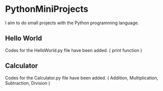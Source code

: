 # PythonMiniProjects
I aim to do small projects with the Python programming language.

## Hello World
Codes for the HelloWorld.py file have been added. ( print function )

## Calculator
Codes for the Calculator.py file have been added. ( Addition, Multiplication, Subtraction, Division )